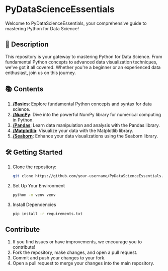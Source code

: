 # PyDataScienceEssentials

Welcome to PyDataScienceEssentials, your comprehensive guide to mastering Python for Data Science!

## 🚀 Description

This repository is your gateway to mastering Python for Data Science. From fundamental Python concepts to advanced data visualization techniques, we've got it all covered. Whether you're a beginner or an experienced data enthusiast, join us on this journey.

## 📚 Contents

1. **[/Basics](/Basics)**: Explore fundamental Python concepts and syntax for data science.
2. **[/NumPy](/NumPy)**: Dive into the powerful NumPy library for numerical computing in Python.
3. **[/Pandas](/Pandas)**: Learn data manipulation and analysis with the Pandas library.
4. **[/Matplotlib](/Matplotlib)**: Visualize your data with the Matplotlib library.
5. **[/Seaborn](/Seaborn)**: Enhance your data visualizations using the Seaborn library.

## 🛠️ Getting Started

1. Clone the repository:

   ```bash
   git clone https://github.com/your-username/PyDataScienceEssentials.git

2. Set Up Your Environment

   ```bash
   python -m venv venv

3. Install Dependencies
   ```bash
   pip install -r requirements.txt

##  Contribute
1. If you find issues or have improvements, we encourage you to contribute!
2. Fork the repository, make changes, and open a pull request.
3. Commit and push your changes to your fork.
4. Open a pull request to merge your changes into the main repository.
